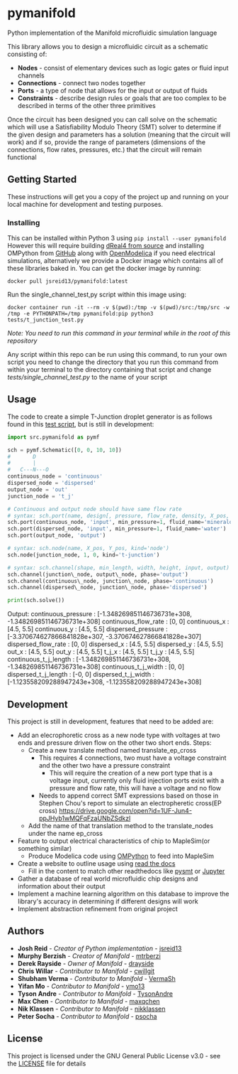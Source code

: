 # pymanifold
Python implementation of the Manifold microfluidic simulation language

This library allows you to design a microfluidic circuit as a schematic consisting of:

* **Nodes** - consist of elementary devices such as logic gates or fluid input channels
* **Connections** - connect two nodes together
* **Ports** - a type of node that allows for the input or output of fluids
* **Constraints** - describe design rules or goals that are too complex to be described
in terms of the other three primitives

Once the circuit has been designed you can call solve on the schematic which will use
a Satisfiability Modulo Theory (SMT) solver to determine if the given design and
parameters has a solution (meaning that the circuit will work) and if so, provide
the range of parameters (dimensions of the connections, flow rates, pressures, etc.)
that the circuit will remain functional

## Getting Started

These instructions will get you a copy of the project up and running on your local
machine for development and testing purposes.

### Installing

This can be installed within Python 3 using ` pip install --user pymanifold `
However this will require building [dReal4 from source](https://github.com/dreal/dreal4) 
and installing OMPython from [GitHub](https://github.com/OpenModelica/OMPython) along
with [OpenModelica](https://openmodelica.org/) if you need electrical simulations, 
alternatively we provide a Docker image which contains all of these libraries baked in.
You can get the docker image by running:
``` 
docker pull jsreid13/pymanifold:latest 
```
Run the single\_channel\_test,py script within this image using:
```
docker container run -it --rm -v $(pwd):/tmp -v $(pwd)/src:/tmp/src -w /tmp -e PYTHONPATH=/tmp pymanifold:pip python3 tests/t_junction_test.py
```
_Note: You need to run this command in your terminal while in the root of this repository_

Any script within this repo can be run using this command, to run your own script you need to
change the directory that you run this command from within your terminal to the directory 
containing that script and change *tests/single_channel_test.py* to the name of your script

## Usage
The code to create a simple T-Junction droplet generator is as follows found in this
[test script](src/t_junction_test.py), but is still in development:

```python
import src.pymanifold as pymf

sch = pymf.Schematic([0, 0, 10, 10])
#       D
#       |
#   C---N---O
continuous_node = 'continuous'
dispersed_node = 'dispersed'
output_node = 'out'
junction_node = 't_j'

# Continuous and output node should have same flow rate
# syntax: sch.port(name, design[, pressure, flow_rate, density, X_pos, Y_pos])
sch.port(continuous_node, 'input', min_pressure=1, fluid_name='mineraloil')
sch.port(dispersed_node, 'input', min_pressure=1, fluid_name='water')
sch.port(output_node, 'output')

# syntax: sch.node(name, X_pos, Y_pos, kind='node')
sch.node(junction_node, 1, 0, kind='t-junction')

# syntax: sch.channel(shape, min_length, width, height, input, output)
sch.channel(junction\_node, output\_node, phase='output')
sch.channel(continuous\_node, junction\_node, phase='continuous')
sch.channel(dispersed\_node, junction\_node, phase='dispersed')

print(sch.solve())
```
Output:
continuous\_pressure : [-1.348269851146736731e+308, -1.348269851146736731e+308]
continuous\_flow\_rate : [0, 0]
continuous\_x : [4.5, 5.5]
continuous\_y : [4.5, 5.5]
dispersed\_pressure : [-3.370674627866841828e+307, -3.370674627866841828e+307]
dispersed\_flow\_rate : [0, 0]
dispersed\_x : [4.5, 5.5]
dispersed\_y : [4.5, 5.5]
out\_x : [4.5, 5.5]
out\_y : [4.5, 5.5]
t\_j\_x : [4.5, 5.5]
t\_j\_y : [4.5, 5.5]
continuous\_t\_j\_length : [-1.348269851146736731e+308, -1.348269851146736731e+308]
continuous\_t\_j\_width : [0, 0]
dispersed\_t\_j\_length : [-0, 0]
dispersed\_t\_j\_width : [-1.123558209288947243e+308, -1.123558209288947243e+308]

## Development

This project is still in development, features that need to be added are:

* Add an elecrophoretic cross as a new node type with voltages at two ends and pressure driven flow on
the other two short ends. Steps:
  * Create a new translate method named translate\_ep\_cross
    * This requires 4 connections, two must have a voltage constraint and the other two have a pressure
	constraint
	  * This will require the creation of a new port type that is a voltage input, currently only
	  fluid injection ports exist with a pressure and flow rate, this will have a voltage and no flow
	* Needs to append correct SMT expressions based on those in Stephen Chou's report to simulate an
	electropheretic cross(EP cross) https://drive.google.com/open?id=1UF-Jun4-ppJHyb1wMQFqFzaUNbZSdkzl
  * Add the name of that translation method to the translate\_nodes under the name ep\_cross
* Feature to output electrical characteristics of chip to MapleSim(or something similar)
  * Produce Modelica code using [OMPython](https://github.com/OpenModelica/OMPython) 
  to feed into MapleSim
* Create a website to outline usage using [read the docs](https://readthedocs.org/)
  * Fill in the content to match other readthedocs like [pysmt](http://pysmt.readthedocs.io)
  or [Jupyter](http://jupyter.readthedocs.io)
* Gather a database of real world microfluidic chip designs and information about their output
* Implement a machine learning algorithm on this database to improve the library's accuracy in
determining if different designs will work
* Implement abstraction refinement from original project

## Authors

* **Josh Reid** - *Creator of Python implementation* - [jsreid13](https://github.com/jsreid13)
* **Murphy Berzish** - *Creator of Manifold* - [mtrberzi](https://github.com/mtrberzi)
* **Derek Rayside** - *Owner of Manifold* - [drayside](https://github.com/drayside)
* **Chris Willar** - *Contributor to Manifold* - [cwillgit](https://github.com/cwillgit)
* **Shubham Verma** - *Contributor to Manifold* - [VermaSh](https://github.com/VermaSh)
* **Yifan Mo** - *Contributor to Manifold* - [ymo13](https://github.com/ymo13)
* **Tyson Andre** - *Contributor to Manifold* - [TysonAndre](https://github.com/TysonAndre)
* **Max Chen** - *Contributor to Manifold* - [maxqchen](https://github.com/maxqchen)
* **Nik Klassen** - *Contributor to Manifold* - [nikklassen](https://github.com/nikklassen)
* **Peter Socha** - *Contributor to Manifold* - [psocha](https://github.com/psocha)

## License

This project is licensed under the GNU General Public License v3.0 - see the
[LICENSE](LICENSE) file for details
